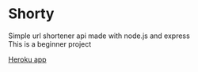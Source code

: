 # Shorty
Simple url shortener api made with node.js and express  
This is a beginner project

[Heroku app](https://shorty2587.herokuapp.com/)
